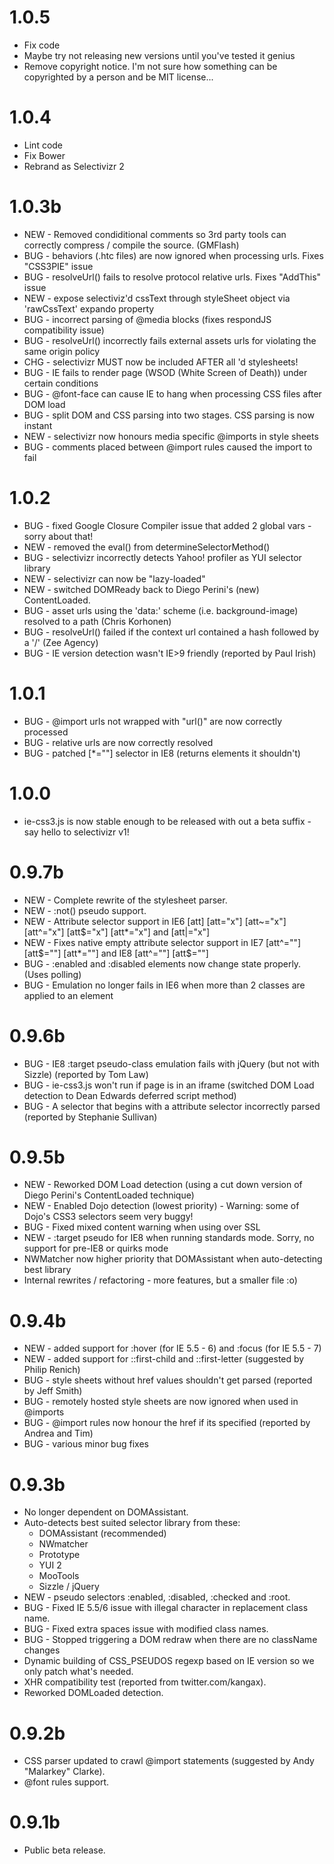 # 1.0.5
- Fix code
- Maybe try not releasing new versions until you've tested it genius
- Remove copyright notice. I'm not sure how something can be copyrighted by a person and be MIT license...

# 1.0.4
- Lint code
- Fix Bower
- Rebrand as Selectivizr 2

# 1.0.3b
- NEW - Removed condiditional comments so 3rd party tools can correctly compress / compile the source. (GMFlash)
- BUG - behaviors (.htc files) are now ignored when processing urls. Fixes "CSS3PIE" issue
- BUG - resolveUrl() fails to resolve protocol relative urls. Fixes "AddThis" issue
- NEW - expose selectiviz'd cssText through styleSheet object via 'rawCssText' expando property
- BUG - incorrect parsing of @media blocks (fixes respondJS compatibility issue)
- BUG - resolveUrl() incorrectly fails external assets urls for violating the same origin policy
- CHG - selectivizr MUST now be included AFTER all <link>'d stylesheets!
- BUG - IE fails to render page (WSOD (White Screen of Death)) under certain conditions
- BUG - @font-face can cause IE to hang when processing CSS files after DOM load
- BUG - split DOM and CSS parsing into two stages. CSS parsing is now instant
- NEW - selectivizr now honours media specific @imports in style sheets
- BUG - comments placed between @import rules caused the import to fail

# 1.0.2
- BUG - fixed Google Closure Compiler issue that added 2 global vars - sorry about that!
- NEW - removed the eval() from determineSelectorMethod()
- BUG - selectivizr incorrectly detects Yahoo! profiler as YUI selector library
- NEW - selectivizr can now be "lazy-loaded"
- NEW - switched DOMReady back to Diego Perini's (new) ContentLoaded.
- BUG - asset urls using the 'data:' scheme (i.e. background-image) resolved to a path (Chris Korhonen)
- BUG - resolveUrl() failed if the context url contained a hash followed by a '/' (Zee Agency)
- BUG - IE version detection wasn't IE>9 friendly (reported by Paul Irish)

# 1.0.1
- BUG - @import urls not wrapped with "url()" are now correctly processed
- BUG - relative urls are now correctly resolved
- BUG - patched [*=""] selector in IE8 (returns elements it shouldn't)

# 1.0.0
- ie-css3.js is now stable enough to be released with out a beta suffix - say hello to selectivizr v1!

# 0.9.7b
- NEW - Complete rewrite of the stylesheet parser.
- NEW - :not() pseudo support.
- NEW - Attribute selector support in IE6 [att] [att="x"] [att~="x"] [att^="x"] [att$="x"] [att*="x"] and [att|="x"]
- NEW - Fixes native empty attribute selector support in IE7 [att^=""] [att$=""] [att*=""] and IE8 [att^=""] [att$=""]
- BUG - :enabled and :disabled elements now change state properly. (Uses polling)
- BUG - Emulation no longer fails in IE6 when more than 2 classes are applied to an element

# 0.9.6b
- BUG - IE8 :target pseudo-class emulation fails with jQuery (but not with Sizzle) (reported by Tom Law)
- BUG - ie-css3.js won't run if page is in an iframe (switched DOM Load detection to Dean Edwards deferred script method)
- BUG - A selector that begins with a attribute selector incorrectly parsed (reported by Stephanie Sullivan)

# 0.9.5b
- NEW - Reworked DOM Load detection (using a cut down version of Diego Perini's ContentLoaded technique)
- NEW - Enabled Dojo detection (lowest priority) - Warning: some of Dojo's CSS3 selectors seem very buggy!
- BUG - Fixed mixed content warning when using over SSL
- NEW - :target pseudo for IE8 when running standards mode. Sorry, no support for pre-IE8 or quirks mode
- NWMatcher now higher priority that DOMAssistant when auto-detecting best library
- Internal rewrites / refactoring - more features, but a smaller file :o)

# 0.9.4b
- NEW - added support for :hover (for IE 5.5 - 6) and :focus (for IE 5.5 - 7)
- NEW - added support for ::first-child and ::first-letter (suggested by Philip Renich)
- BUG - style sheets without href values shouldn't get parsed (reported by Jeff Smith)
- BUG - remotely hosted style sheets are now ignored when used in @imports
- BUG - @import rules now honour the <base> href if its specified (reported by Andrea and Tim)
- BUG - various minor bug fixes

# 0.9.3b
- No longer dependent on DOMAssistant.
- Auto-detects best suited selector library from these:
  - DOMAssistant (recommended)
  - NWmatcher
  - Prototype
  - YUI 2
  - MooTools
  - Sizzle / jQuery
- NEW - pseudo selectors :enabled, :disabled, :checked and :root.
- BUG - Fixed IE 5.5/6 issue with illegal character in replacement class name.
- BUG - Fixed extra spaces issue with modified class names.
- BUG - Stopped triggering a DOM redraw when there are no className changes
- Dynamic building of CSS_PSEUDOS regexp based on IE version so we only patch what's needed.
- XHR compatibility test (reported from twitter.com/kangax).
- Reworked DOMLoaded detection.

# 0.9.2b
- CSS parser updated to crawl @import statements (suggested by Andy "Malarkey" Clarke).
- @font rules support.

# 0.9.1b
- Public beta release.
